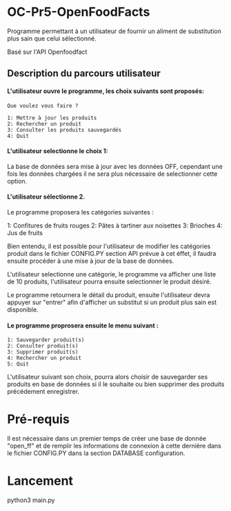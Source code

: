 # OC-Pr5-OpenFoodFacts

Programme permettant à un utilisateur de fournir un aliment de substitution plus sain que celui sélectionné.

Basé sur l'API Openfoodfact

## Description du parcours utilisateur

#### L'utilisateur ouvre le programme, les choix suivants sont proposés: 

    Que voulez vous faire ?

    1: Mettre à jour les produits
    2: Rechercher un produit
    3: Consulter les produits sauvegardés
    4: Quit


#### L'utilisateur selectionne le choix 1: 

La base de données sera mise à jour avec les données OFF, cependant une fois les données
chargées il ne sera plus nécessaire de selectionner cette option.

#### L'utilisateur sélectionne 2. 

Le programme proposera les catégories suivantes : 

   1: Confitures de fruits rouges
    2: Pâtes à tartiner aux noisettes
    3: Brioches
    4: Jus de fruits

Bien entendu, il est possible pour l'utilisateur de modifier les catégories produit dans le fichier CONFIG.PY section API prévue à cet éffet, il faudra ensuite procéder à une mise à jour de la base de données.

L'utilisateur selectionne une catégorie, le programme va afficher une liste de 10 produits, l'utilisateur pourra ensuite selectionner le produit désiré.

Le programme retournera le détail du produit, ensuite l'utilisateur devra appuyer sur "entrer" afin d'afficher un substitut si un produit plus sain est disponible.

#### Le programme proprosera ensuite le menu suivant :

    1: Sauvegarder produit(s)
    2: Consulter produit(s)
    3: Supprimer produit(s)
    4: Rechercher un produit
    5: Quit

L'utilisateur suivant son choix, pourra alors choisir de sauvegarder ses produits en base de données si il le souhaite ou bien supprimer des produits précédement enregistrer.

# Pré-requis

Il est nécessaire dans un premier temps de créer une base de donnée "open_ff" et de remplir les informations de connexion à cette dernière dans le fichier CONFIG.PY dans la section DATABASE configuration.

# Lancement

python3 main.py

   

